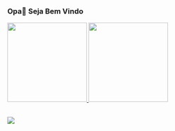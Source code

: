 ### Opa👋 Seja Bem Vindo </br>

<div>
  <a href="https://github.com/rafaballerini">
  <img height="180em" src="https://github-readme-stats.vercel.app/api?username=IsraelAlexsander&show_icons=true&theme=dark&include_all_commits=true&count_private=true&locale=pt-br"/>
  <img height="180em" src="https://github-readme-stats.vercel.app/api/top-langs/?username=IsraelAlexsander&layout=compact&langs_count=16&theme=dark&locale=pt-br"/>
</div>
  </br>
  
<a href="https://www.linkedin.com/in/israel-alexsander-vilela-de-andrade-b83b16192/" target="_blank"><img src="https://img.shields.io/badge/-LinkedIn-%230077B5?style=for-the-badge&logo=linkedin&logoColor=white" target="_blank"></a>
